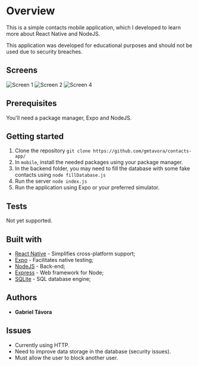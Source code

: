 # Overview

This is a simple contacts mobile application, which I developed to learn more about React Native and NodeJS.

This application was developed for educational purposes and should not be used due to security breaches.

## Screens
![Screen 1](https://github.com/gmtavora/contacts-app/blob/master/screens/screen1.jpg)
![Screen 2](https://github.com/gmtavora/contacts-app/blob/master/screens/screen2.jpg)
![Screen 4](https://github.com/gmtavora/contacts-app/blob/master/screens/screen4.jpg)

## Prerequisites

You'll need a package manager, Expo and NodeJS.

## Getting started

1. Clone the repository ```git clone https://github.com/gmtavora/contacts-app/```
2. In ```mobile```, install the needed packages using your package manager.
3. In the backend folder, you may need to fill the database with some fake contacts using ```node fillDatabase.js```
4. Run the server ```node index.js```
5. Run the application using Expo or your preferred simulator.

## Tests

Not yet supported.

## Built with

* [React Native](https://reactnative.dev/) - Simplifies cross-platform support;
* [Expo](https://expo.io/) - Facilitates native testing;
* [NodeJS](http://nodejs.org/) - Back-end;
* [Express](https://expressjs.com/) - Web framework for Node;
* [SQLite](https://www.sqlite.org/) - SQL database engine;

## Authors

* **Gabriel Távora**

## Issues

* Currently using HTTP.
* Need to improve data storage in the database (security issues).
* Must allow the user to block another user.
